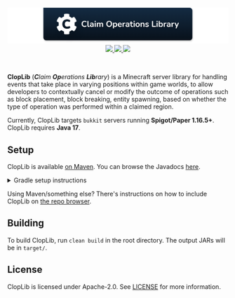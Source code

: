 <!--suppress ALL -->
<p align="center">
    <img src="images/banner.png" alt="Claim Operations Library" />
    <a href="https://github.com/WiIIiam278/ClopLib/actions/workflows/ci.yml">
        <img src="https://img.shields.io/github/actions/workflow/status/WiIIiam278/ClopLib/ci.yml?branch=master&logo=github"/>
    </a> 
    <a href="https://repo.william278.net/#/releases/net/william278/cloplib/">
        <img src="https://repo.william278.net/api/badge/latest/releases/net/william278/cloplib/cloplib-common?color=00fb9a&name=Maven&prefix=v"/>
    </a> 
    <a href="https://discord.gg/tVYhJfyDWG">
        <img src="https://img.shields.io/discord/818135932103557162.svg?label=&logo=discord&logoColor=fff&color=7389D8&labelColor=6A7EC2" />
    </a> 
</p>
<br/>

**ClopLib** (_**C**laim **Op**erations **Lib**rary_) is a Minecraft server library for handling events that take place in varying positions within game worlds, to allow developers to contextually cancel or modify the outcome of operations such as block placement, block breaking, entity spawning, based on whether the type of operation was performed within a claimed region.

Currently, ClopLib targets `bukkit` servers running **Spigot/Paper 1.16.5+**. ClopLib requires **Java 17**.

## Setup
ClopLib is available [on Maven](https://repo.william278.net/#/releases/net/william278/cloplib/). You can browse the Javadocs [here](https://repo.william278.net/javadoc/releases/net/william278/cloplib/latest).

<details>
<summary>Gradle setup instructions</summary> 

First, add the Maven repository to your `build.gradle` file:
```groovy
repositories {
    maven { url "https://repo.william278.net/releases" }
}
```

Then, add the dependency itself. Replace `VERSION` with the latest release version. (e.g., `1.0`) and `PLATFORM` with the platform you are targeting (e.g., `bukkit`). If you want to target pre-release "snapshot" versions (not recommended), you should use the `/snapshots` repository instead.

```groovy
dependencies {
    implementation "net.william278:cloplib-PLATFORM:VERSION"
}
```
</details>

Using Maven/something else? There's instructions on how to include ClopLib on [the repo browser](https://repo.william278.net/#/releases/net/william278/cloplib).

## Building
To build ClopLib, run `clean build` in the root directory. The output JARs will be in `target/`.

## License
ClopLib is licensed under Apache-2.0. See [LICENSE](https://github.com/WiIIiam278/ClopLib/raw/master/LICENSE) for more information.
